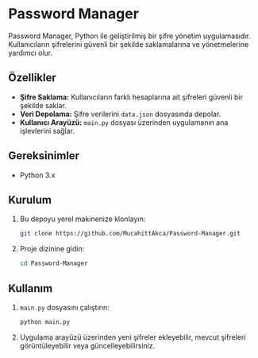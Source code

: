 # Password Manager

Password Manager, Python ile geliştirilmiş bir şifre yönetim uygulamasıdır. Kullanıcıların şifrelerini güvenli bir şekilde saklamalarına ve yönetmelerine yardımcı olur.

## Özellikler

- **Şifre Saklama:** Kullanıcıların farklı hesaplarına ait şifreleri güvenli bir şekilde saklar.
- **Veri Depolama:** Şifre verilerini `data.json` dosyasında depolar.
- **Kullanıcı Arayüzü:** `main.py` dosyası üzerinden uygulamanın ana işlevlerini sağlar.

## Gereksinimler

- Python 3.x

## Kurulum

1. Bu depoyu yerel makinenize klonlayın:
   ```bash
   git clone https://github.com/MucahittAkca/Password-Manager.git
   ```
2. Proje dizinine gidin:
   ```bash
   cd Password-Manager
   ```

## Kullanım

1. `main.py` dosyasını çalıştırın:
   ```bash
   python main.py
   ```
2. Uygulama arayüzü üzerinden yeni şifreler ekleyebilir, mevcut şifreleri görüntüleyebilir veya güncelleyebilirsiniz.


